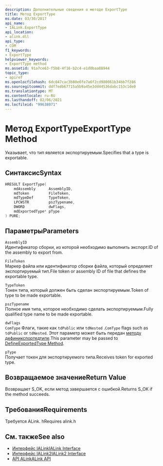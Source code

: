 ```yaml
---
description: Дополнительные сведения о методе ExportType
title: Метод ExportType
ms.date: 03/30/2017
api_name:
- IALink.ExportType
api_location:
- alink.dll
api_type:
- COM
f1_keywords:
- ExportType
helpviewer_keywords:
- ExportType method
ms.assetid: 91a7ce63-f5b8-4f16-b2c4-e1d0baa88944
topic_type:
- apiref
ms.openlocfilehash: 6dc047cac3b80e6fe7a6f2cd980061b34bb7f286
ms.sourcegitcommit: ddf7edb67715a5b9a45e3dd44536dabc153c1de0
ms.translationtype: MT
ms.contentlocale: ru-RU
ms.lasthandoff: 02/06/2021
ms.locfileid: "99638071"
---
```

# <a name="exporttype-method"></a><span data-ttu-id="3f7eb-103">Метод ExportType</span><span class="sxs-lookup"><span data-stu-id="3f7eb-103">ExportType Method</span></span>

<span data-ttu-id="3f7eb-104">Указывает, что тип является экспортируемым.</span><span class="sxs-lookup"><span data-stu-id="3f7eb-104">Specifies that a type is exportable.</span></span>  
  
## <a name="syntax"></a><span data-ttu-id="3f7eb-105">Синтаксис</span><span class="sxs-lookup"><span data-stu-id="3f7eb-105">Syntax</span></span>  
  
```cpp  
HRESULT ExportType(  
    mdAssembly      AssemblyID,  
    mdToken         FileToken,  
    mdTypeDef       TypeToken,  
    LPCWSTR         pszTypename,  
    DWORD           dwFlags,  
    mdExportedType* pType  
) PURE;  
```  
  
## <a name="parameters"></a><span data-ttu-id="3f7eb-106">Параметры</span><span class="sxs-lookup"><span data-stu-id="3f7eb-106">Parameters</span></span>  

 `AssemblyID`  
 <span data-ttu-id="3f7eb-107">Идентификатор сборки, из которой необходимо выполнить экспорт.</span><span class="sxs-lookup"><span data-stu-id="3f7eb-107">ID of the assembly to export from.</span></span>  
  
 `FileToken`  
 <span data-ttu-id="3f7eb-108">Маркер файла или идентификатор сборки файла, который определяет экспортируемый тип.</span><span class="sxs-lookup"><span data-stu-id="3f7eb-108">File token or assembly ID of file that defines the exportable type.</span></span>  
  
 `TypeToken`  
 <span data-ttu-id="3f7eb-109">Токен типа, который должен быть сделан экспортируемым.</span><span class="sxs-lookup"><span data-stu-id="3f7eb-109">Token of type to be made exportable.</span></span>  
  
 `pszTypename`  
 <span data-ttu-id="3f7eb-110">Полное имя типа, которое необходимо сделать экспортируемым.</span><span class="sxs-lookup"><span data-stu-id="3f7eb-110">Fully qualified type name to be made exportable.</span></span>  
  
 `dwFlags`  
 <span data-ttu-id="3f7eb-111">`ComType` Флаги, такие как `tdPublic` или `tdNested` .</span><span class="sxs-lookup"><span data-stu-id="3f7eb-111">`ComType` flags such as `tdPublic` or `tdNested`.</span></span> <span data-ttu-id="3f7eb-112">Этот параметр может быть передан [методу дефиникспортедтипе](../metadata/imetadataassemblyemit-defineexportedtype-method.md).</span><span class="sxs-lookup"><span data-stu-id="3f7eb-112">This parameter may be passed to [DefineExportedType Method](../metadata/imetadataassemblyemit-defineexportedtype-method.md).</span></span>  
  
 `pType`  
 <span data-ttu-id="3f7eb-113">Получает токен для экспортируемого типа.</span><span class="sxs-lookup"><span data-stu-id="3f7eb-113">Receives token for exported type.</span></span>  
  
## <a name="return-value"></a><span data-ttu-id="3f7eb-114">Возвращаемое значение</span><span class="sxs-lookup"><span data-stu-id="3f7eb-114">Return Value</span></span>  

 <span data-ttu-id="3f7eb-115">Возвращает S_OK, если метод завершается с ошибкой.</span><span class="sxs-lookup"><span data-stu-id="3f7eb-115">Returns S_OK if the method succeeds.</span></span>  
  
## <a name="requirements"></a><span data-ttu-id="3f7eb-116">Требования</span><span class="sxs-lookup"><span data-stu-id="3f7eb-116">Requirements</span></span>  

 <span data-ttu-id="3f7eb-117">Требуется ALink. h</span><span class="sxs-lookup"><span data-stu-id="3f7eb-117">Requires alink.h</span></span>  
  
## <a name="see-also"></a><span data-ttu-id="3f7eb-118">См. также</span><span class="sxs-lookup"><span data-stu-id="3f7eb-118">See also</span></span>

- [<span data-ttu-id="3f7eb-119">Интерфейс IALink</span><span class="sxs-lookup"><span data-stu-id="3f7eb-119">IALink Interface</span></span>](ialink-interface.md)
- [<span data-ttu-id="3f7eb-120">Интерфейс IALink2</span><span class="sxs-lookup"><span data-stu-id="3f7eb-120">IALink2 Interface</span></span>](ialink2-interface.md)
- [<span data-ttu-id="3f7eb-121">API ALink</span><span class="sxs-lookup"><span data-stu-id="3f7eb-121">ALink API</span></span>](index.md)
